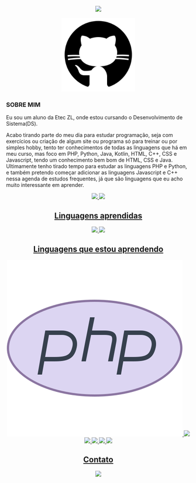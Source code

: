 <!-- Olá mensagem de apresentação com animação -->
<p align="center">
  <img src="https://readme-typing-svg.herokuapp.com/?lines=Seja+bem-vindo;Joao+Pedro+Silva+de+Oliveira&center=true&width=380&height=45">
</p>


<!-- Foto -->
<p align="center">
  <img src="github-500.png" alt="Foto do Joao Pedro" height="200"/>
</p>

<H3> SOBRE MIM </H3>
<p>Eu sou um aluno da Etec ZL, onde estou cursando o Desenvolvimento de Sistema(DS).
  
Acabo tirando parte do meu dia para estudar programação, seja com exercícios ou criação de algum site ou programa só para treinar ou por simples hobby, tento ter conhecimentos de todas as linguagens que há em meu curso, mas foco em PHP, Python, Java, Kotlin, HTML, C++, CSS e Javascript, tendo um conhecimento bem bom de HTML, CSS e Java.  
Ultimamente tenho tirado tempo para estudar as linguagens PHP e Python, e também pretendo começar adicionar as linguagens Javascript e C++ nessa agenda de estudos frequentes, já que são linguagens que eu acho muito interessante em aprender.</p>


<div align="center">
  <a href="https://github.com/joaop0102">
  <img height="180em" src="https://github-readme-stats.vercel.app/api?username=joaop0102&show_icons=true&theme=dark&include_all_commits=true&count_private=true"/>
  <img height="180em" src="https://github-readme-stats.vercel.app/api/top-langs/?username=joaop0102&layout=compact&langs_count=7&theme=dark"/>
</div>
                                          
        
<!-- Ícones de linguagens -->
<h2 align="center">Linguagens aprendidas</h2>
<p align="center">
  <img src="https://img.icons8.com/color/48/000000/html-5.png"/> 
  <img src="https://img.icons8.com/color/48/000000/css3.png"/>
</p>

<h2 align="center">Linguagens que estou aprendendo</h2>
<p align="center">
  <img src="php-logo-480.png"/> 
  <img src="https://img.icons8.com/color/48/000000/java-coffee-cup-logo.png"/>
  <img src="https://img.icons8.com/color/48/000000/kotlin.png"/>
  <img src="https://img.icons8.com/color/48/000000/javascript.png"/>
     <img src="https://img.icons8.com/color/48/000000/python.png"/>
  <img src="https://img.icons8.com/color/48/null/c-plus-plus-logo.png"/>
</p>
     
<div> 
  <h2 align="center">Contato</h2>
  <p align="center">
  <a href="https://instagram.com/joaop5373" target="_blank"><img src="https://img.shields.io/badge/-Instagram-%23E4405F?style=for-the-badge&logo=instagram&logoColor=white" target="_blank"></a>
    
</div>


